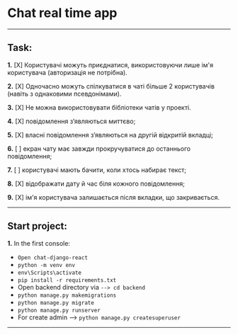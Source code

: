 # Chat real time app
---
 ## Task:

 **1.** [X] Користувачі можуть приєднатися, використовуючи лише ім'я користувача (авторизація не потрібна).
 
 **2.** [X] Одночасно можуть спілкуватися в чаті більше 2 користувачів (навіть з однаковими псевдонімами).
 
 **3.** [X] Не можна використовувати бібліотеки чатів у проекті.
 
 **4.**  [X] повідомлення з’являються миттєво; 

 **5.** [X] власні повідомлення з’являються на другій відкритій вкладці; 

 **6.** [ ] екран чату має завжди прокручуватися до останнього повідомлення; 

 **7.**  [ ] користувачі мають бачити, коли хтось набирає текст; 

 **8.** [X] відображати дату й час біля кожного повідомлення; 
 
 **9.** [X] ім'я користувача залишається після вкладки, що закривається. 

---
**Start project**:
---
 **1.** In the first console:
 - `Open chat-django-react`
 - `python -m venv env`
 - `env\Scripts\activate`
 - `pip install -r requirements.txt`
 - Open backend directory via `--> cd backend` 
 - `python manage.py makemigrations `
 - `python manage.py migrate `
 - `python manage.py runserver`
 - For create admin --> `python manage.py createsuperuser`
---
